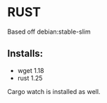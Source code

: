 # RUST

Based off debian:stable-slim

## Installs: 

* wget 1.18
* rust 1.25

Cargo watch is installed as well.